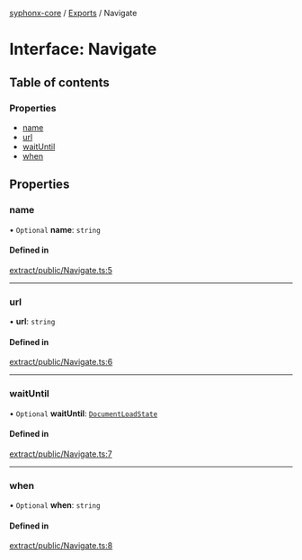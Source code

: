 [syphonx-core](../README.md) / [Exports](../modules.md) / Navigate

# Interface: Navigate

## Table of contents

### Properties

- [name](Navigate.md#name)
- [url](Navigate.md#url)
- [waitUntil](Navigate.md#waituntil)
- [when](Navigate.md#when)

## Properties

### name

• `Optional` **name**: `string`

#### Defined in

[extract/public/Navigate.ts:5](https://github.com/dtempx/syphonx-core/blob/211cc18/extract/public/Navigate.ts#L5)

___

### url

• **url**: `string`

#### Defined in

[extract/public/Navigate.ts:6](https://github.com/dtempx/syphonx-core/blob/211cc18/extract/public/Navigate.ts#L6)

___

### waitUntil

• `Optional` **waitUntil**: [`DocumentLoadState`](../modules.md#documentloadstate)

#### Defined in

[extract/public/Navigate.ts:7](https://github.com/dtempx/syphonx-core/blob/211cc18/extract/public/Navigate.ts#L7)

___

### when

• `Optional` **when**: `string`

#### Defined in

[extract/public/Navigate.ts:8](https://github.com/dtempx/syphonx-core/blob/211cc18/extract/public/Navigate.ts#L8)
